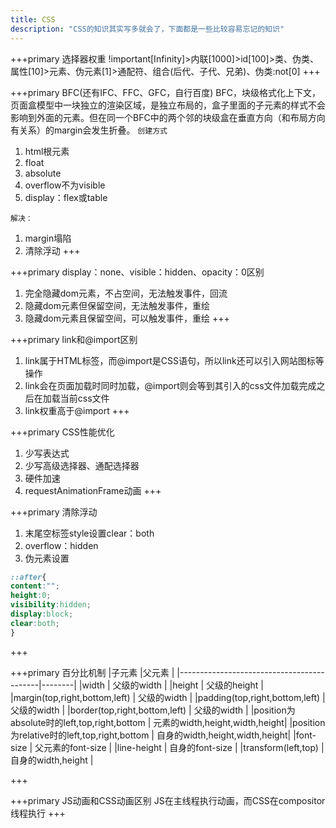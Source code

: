 ```yaml
---
title: CSS
description: "CSS的知识其实写多就会了，下面都是一些比较容易忘记的知识"
---
```


+++primary 选择器权重
!important[Infinity]>内联[1000]>id[100]>类、伪类、属性[10]>元素、伪元素[1]>通配符、组合(后代、子代、兄弟)、伪类:not[0]
+++

+++primary BFC(还有IFC、FFC、GFC，自行百度)
BFC，块级格式化上下文，页面盒模型中一块独立的渲染区域，是独立布局的，盒子里面的子元素的样式不会影响到外面的元素。但在同一个BFC中的两个邻的块级盒在垂直方向（和布局方向有关系）的margin会发生折叠。
`创建方式`

1. html根元素
2. float
3. absolute
4. overflow不为visible
5. display：flex或table

`解决：`

1. margin塌陷
2. 清除浮动
+++

+++primary display：none、visible：hidden、opacity：0区别

1. 完全隐藏dom元素，不占空间，无法触发事件，回流
2. 隐藏dom元素但保留空间，无法触发事件，重绘
3. 隐藏dom元素且保留空间，可以触发事件，重绘
+++

+++primary link和@import区别

1. link属于HTML标签，而@import是CSS语句，所以link还可以引入网站图标等操作
2. link会在页面加载时同时加载，@import则会等到其引入的css文件加载完成之后在加载当前css文件
3. link权重高于@import
+++

+++primary CSS性能优化

1. 少写表达式
2. 少写高级选择器、通配选择器
3. 硬件加速
4. requestAnimationFrame动画
+++

+++primary 清除浮动

1. 末尾空标签style设置clear：both
2. overflow：hidden
3. 伪元素设置

```css
::after{
content:"";
height:0;
visibility:hidden;
display:block;
clear:both;
}
```

+++

+++primary 百分比机制
|子元素                                      |父元素        |
|-------------------------------------------|--------|
|width                                      | 父级的width                    |
|height                                     | 父级的height                   |
|margin(top,right,bottom,left)              | 父级的width                    |
|padding(top,right,bottom,left)             | 父级的width                    |
|border(top,right,bottom,left)              | 父级的width                    |
|position为absolute时的left,top,right,bottom | 元素的width,height,width,height|
|position为relative时的left,top,right,bottom | 自身的width,height,width,height|
|font-size                                  | 父元素的font-size              |
|line-height                                | 自身的font-size                |
|transform(left,top)                        | 自身的width,height             |

+++

+++primary JS动画和CSS动画区别
JS在主线程执行动画，而CSS在compositor线程执行
+++
